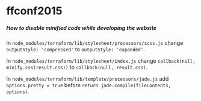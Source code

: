 ffconf2015
===============

##### How to disable minified code while developing the website

In `node_modules/terraform/lib/stylesheet/processors/scss.js` change `outputStyle: 'compressed'` to `outputStyle: 'expanded'`.

In `node_modules/terraform/lib/stylesheet/index.js` change `callback(null, minify.css(result.css))` to `callback(null, result.css)`.

In  `node_modules/terraform/lib/template/processors/jade.js` add `options.pretty = true` before `return jade.compile(fileContents, options)`.
